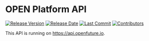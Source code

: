 # OPEN Platform API

[![Release Version](https://img.shields.io/github/release/OpenFuturePlatform/open-api.svg?style=flat-square)](https://github.com/OpenFuturePlatform/open-api/releases)
[![Release Date](https://img.shields.io/github/release-date/OpenFuturePlatform/open-api.svg?style=flat-square&colorB=007EC6)](https://github.com/OpenFuturePlatform/open-api/releases)
[![Last Commit](https://img.shields.io/github/last-commit/OpenFuturePlatform/open-api.svg?style=flat-square&colorB=007EC6)](https://github.com/OpenFuturePlatform/open-api/commits)
[![Contributors](https://img.shields.io/github/contributors/OpenFuturePlatform/open-api.svg?style=flat-square&colorB=007EC6)](https://github.com/OpenFuturePlatform/open-api/contributors)


This API is running on https://api.openfuture.io.